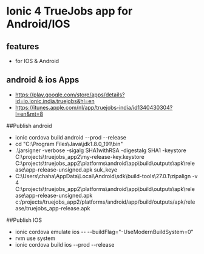 # Ionic 4 TrueJobs app for Android/IOS

## features
- for IOS & Android

## android & ios Apps
- https://play.google.com/store/apps/details?id=io.ionic.india.truejobs&hl=en
- https://itunes.apple.com/nl/app/truejobs-india/id1340430304?l=en&mt=8

##Publish android
- ionic cordova build android --prod --release
- cd "C:\Program Files\Java\jdk1.8.0_191\bin\"
- .\jarsigner -verbose -sigalg SHA1withRSA -digestalg SHA1 -keystore C:\projects\truejobs_app2\my-release-key.keystore C:\projects\truejobs_app2\platforms\android\app\build\outputs\apk\release\app-release-unsigned.apk suk_keye
- C:\Users\chaha\AppData\Local\Android\sdk\build-tools\27.0.1\zipalign -v 4 C:\projects\truejobs_app2\platforms\android\app\build\outputs\apk\release\app-release-unsigned.apk c:/projects/truejobs_app2/platforms/android/app/build/outputs/apk/release/truejobs_app-release.apk

##Publish IOS
- ionic cordova emulate ios -- --buildFlag="-UseModernBuildSystem=0"
- rvm use system
- ionic cordova build ios --prod --release
